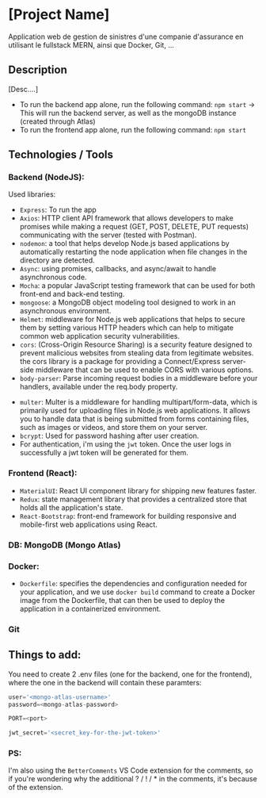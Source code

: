 # [Project Name]
Application web de gestion de sinistres d'une companie d'assurance en utilisant le fullstack MERN, ainsi que Docker, Git, ...

## Description
[Desc....]
- To run the backend app alone, run the following command: ```npm start``` -> This will run the backend server, as well as the mongoDB instance (created through Atlas)
- To run the frontend app alone, run the following command: ```npm start```


## Technologies / Tools

### Backend (NodeJS):
Used libraries:
- ```Express```: To run the app
- ```Axios```: HTTP client API framework that allows developers to make promises while making a request (GET, POST, DELETE, PUT requests) communicating with the server (tested with Postman). <!-- ? [Similar libraries: AJAX] -->
- ```nodemon```: a tool that helps develop Node.js based applications by automatically restarting the node application when file changes in the directory are detected.
- ```Async```: using promises, callbacks, and async/await to handle asynchronous code.
- ```Mocha```: a popular JavaScript testing framework that can be used for both front-end and back-end testing.
- ```mongoose```: a MongoDB object modeling tool designed to work in an asynchronous environment.
- ```Helmet```: middleware for Node.js web applications that helps to secure them by setting various HTTP headers which can help to mitigate common web application security vulnerabilities.
- ```cors```: (Cross-Origin Resource Sharing) is a security feature designed to prevent malicious websites from stealing data from legitimate websites. the cors library is a package for providing a Connect/Express server-side middleware that can be used to enable CORS with various options.
- ```body-parser```: Parse incoming request bodies in a middleware before your handlers, available under the req.body property.
<!-- ```cloudinary```: provides simple image and video upload, transformation, optimization, and delivery capabilities that you can implement using code that integrates seamlessly with your existing Node.js application. -->
- ```multer```: Multer is a middleware for handling multipart/form-data, which is primarily used for uploading files in Node.js web applications. It allows you to handle data that is being submitted from forms containing files, such as images or videos, and store them on your server.
- ```bcrypt```: Used for password hashing after user creation.
- For authentication, i'm using the ```jwt``` token. Once the user logs in successfully a jwt token will be generated for them.


### Frontend (React):
- ```MaterialUI```: React UI component library for shipping new features faster.
- ```Redux```: state management library that provides a centralized store that holds all the application's state.
- ```React-Bootstrap```: front-end framework for building responsive and mobile-first web applications using React.
<!-- ```concurrently```: This will allow us to automate the task of starting our React app and our web server concurrently.
We need to include the following scripts in the package.json file to use concurrently:
    "backend": "node ../back/src/server.js",
    "frontend": "set PORT=3006 && react-scripts start",
    "dev": "concurrently \"npm run backend\" \"npm run frontend\"" -->


### DB: MongoDB (Mongo Atlas)


### Docker:
- ```Dockerfile```: specifies the dependencies and configuration needed for your application, and we use ```docker build``` command to create a Docker image from the Dockerfile, that can then be used to deploy the application in a containerized environment.


### Git


## Things to add:

You need to create 2 .env files (one for the backend, one for the frontend), where the one in the backend will contain these paramters: 

```js 
user='<mongo-atlas-username>'
password=<mongo-atlas-password>

PORT=<port>

jwt_secret='<secret_key-for-the-jwt-token>'
```


### PS: 
I'm also using the ```BetterComments``` VS Code extension for the comments, so if you're wondering why the additional ? / ! / * in the comments, it's because of the extension.
